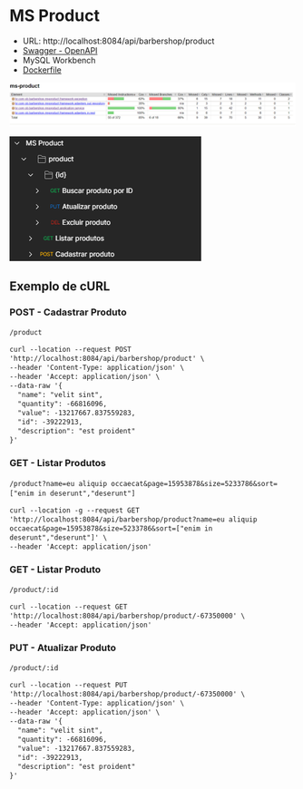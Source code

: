 # MS Product


- URL: http://localhost:8084/api/barbershop/product
- [Swagger - OpenAPI](https://github.com/pbBarbershop/ms-user/blob/master/src/main/resources/openapi.yaml)
- MySQL Workbench
- [Dockerfile](https://github.com/pbBarbershop/ms-product/blob/master/Dockerfile)

![Cobertura de Testes](./src/main/resources/static/images/ms-product-cobertura-teste.png)

![Postman](./src/main/resources/static/images/postman-ms-product.png)

## Exemplo de cURL

### POST - Cadastrar Produto

`/product`

```cURL
curl --location --request POST 'http://localhost:8084/api/barbershop/product' \
--header 'Content-Type: application/json' \
--header 'Accept: application/json' \
--data-raw '{
  "name": "velit sint",
  "quantity": -66816096,
  "value": -13217667.837559283,
  "id": -39222913,
  "description": "est proident"
}'
```

### GET - Listar Produtos

`/product?name=eu aliquip occaecat&page=15953878&size=5233786&sort=["enim in deserunt","deserunt"]`

```cURL
curl --location -g --request GET 'http://localhost:8084/api/barbershop/product?name=eu aliquip occaecat&page=15953878&size=5233786&sort=["enim in deserunt","deserunt"]' \
--header 'Accept: application/json'
```

### GET - Listar Produto

`/product/:id`

```cURL
curl --location --request GET 'http://localhost:8084/api/barbershop/product/-67350000' \
--header 'Accept: application/json'
```

### PUT - Atualizar Produto

`/product/:id`

```cURL
curl --location --request PUT 'http://localhost:8084/api/barbershop/product/-67350000' \
--header 'Content-Type: application/json' \
--header 'Accept: application/json' \
--data-raw '{
  "name": "velit sint",
  "quantity": -66816096,
  "value": -13217667.837559283,
  "id": -39222913,
  "description": "est proident"
}'
```

